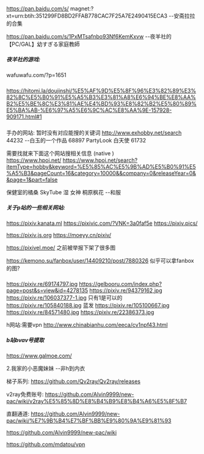 ##### 

https://pan.baidu.com/s/
magnet:?xt=urn:btih:351299FD8BD2FFAB778CAC7F25A7E2490415ECA3      --安斋拉拉的合集

https://pan.baidu.com/s/1PxMTsafnbo93Nf6KemKxvw       --夜羊社的【PC/GAL】幼すぎる家庭教師
#####  夜羊社的游戏:
wafuwafu.com/?p=1651  

#####  
https://hitomi.la/doujinshi/%E5%AF%9D%E5%8F%96%E3%82%89%E3%82%8C%E5%B0%91%E5%A5%B3%E3%81%A8%E6%94%BE%E8%AA%B2%E5%BE%8C%E3%81%AE%E4%BD%93%E8%82%B2%E5%80%89%E5%BA%AB-%E6%97%A5%E6%9C%AC%E8%AA%9E-157928-909171.html#1
#####
手办的网站: 暂时没有对应能搜的关键词 
http://www.exhobby.net/search
  44232 --白玉的一个作品
  68897
PartyLook 白天使   61732

 需要找就来下面这个网站搜相关信息 (native )   
https://www.hpoi.net/
https://www.hpoi.net/search?itemType=hobby&keyword=%E5%85%AC%E5%9B%AD%E5%B0%91%E5%A5%B3&pageCount=16&category=10000&&company=0&releaseYear=0&&page=1&part=false

保健室的橘桑
SkyTube 湿 女神
桐原枫花 --和服


##### 关于p站的一些相关网站:
https://pixiv.kanata.ml
https://pixivic.com/?VNK=3a0faf5e
https://pixiv.pics/

https://pixiv.js.org
https://moeyy.cn/pixiv/

https://pixivel.moe/    之前被举报下架了很多图

https://kemono.su/fanbox/user/14409210/post/7880326   似乎可以拿fanbox的图?


##### 
https://pixiv.re/69174797.jpg
https://gelbooru.com/index.php?page=post&s=view&id=4278135
https://pixiv.re/94379162,jpg
https://pixiv.re/106037377-1.jpg 只有1是可以的
https://pixiv.re/105840188.jpg   蓝发
https://pixiv.re/105100667.jpg
https://pixiv.re/84571480.jpg
https://pixiv.re/22386373.jpg



h网站:需要vpn
http://www.chinabianhu.com/eeca/cv1npf43.html



##### b站bvav号提取
https://www.galmoe.com/


2.我家的小恶魔妹妹   --非h到内衣


梯子系列:
https://github.com/Qv2ray/Qv2ray/releases

v2ray免费账号:
https://github.com/Alvin9999/new-pac/wiki/v2ray%E5%85%8D%E8%B4%B9%E8%B4%A6%E5%8F%B7

直翻通道:
https://github.com/Alvin9999/new-pac/wiki/%E7%9B%B4%E7%BF%BB%E9%80%9A%E9%81%93


https://github.com/Alvin9999/new-pac/wiki

https://github.com/mdatou/vpn